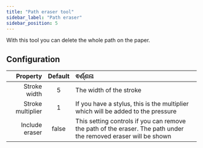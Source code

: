 ```yaml
---
title: "Path eraser tool"
sidebar_label: "Path eraser"
sidebar_position: 5
---
```



With this tool you can delete the whole path on the paper.

## Configuration

|          Property | Default | ଵର୍ଣ୍ଣନା                                                                                                        |
| -----------------:|:-------:|:--------------------------------------------------------------------------------------------------------------- |
|      Stroke width |    5    | The width of the stroke                                                                                         |
| Stroke multiplier |    1    | If you have a stylus, this is the multiplier which will be added to the pressure                                |
|    Include eraser |  false  | This setting controls if you can remove the path of the eraser. The path under the removed eraser will be shown |
